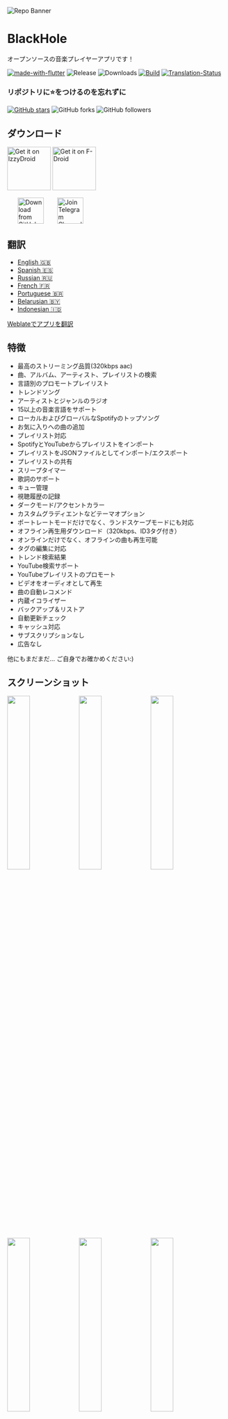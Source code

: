 ![Repo Banner](https://user-images.githubusercontent.com/87353286/144381080-faf8e557-7909-43a1-a8e2-208936e5a8f8.png)

# BlackHole

オープンソースの音楽プレイヤーアプリです！

[![made-with-flutter](https://img.shields.io/badge/Made%20with-Flutter-1f425f.svg)](https://flutter.dev/) ![Release](https://img.shields.io/github/v/release/Sangwan5688/BlackHole) ![Downloads](https://img.shields.io/github/downloads/Sangwan5688/BlackHole/total)
[![Build](https://github.com/Sangwan5688/BlackHole/actions/workflows/flutter.yml/badge.svg)](https://github.com/Sangwan5688/BlackHole/actions/workflows/flutter.yml)
[![Translation-Status](https://hosted.weblate.org/widgets/blackhole/-/translations/svg-badge.svg)](https://hosted.weblate.org/engage/blackhole/)

### リポジトリに:star:をつけるのを忘れずに

[![GitHub stars](https://img.shields.io/github/stars/Sangwan5688/BlackHole.svg?style=social&label=Star)](https://github.com//Sangwan5688/BlackHole) ![GitHub forks](https://img.shields.io/github/forks/Sangwan5688/BlackHole.svg?style=social&label=Forks) ![GitHub followers](https://img.shields.io/github/followers/Sangwan5688.svg?style=social&label=Follow)

## ダウンロード

[<img src="https://gitlab.com/IzzyOnDroid/repo/-/raw/master/assets/IzzyOnDroid.png"
     alt="Get it on IzzyDroid"
     height="100">](https://android.izzysoft.de/repo/apk/app.rythem.music)
[<img src="https://fdroid.gitlab.io/artwork/badge/get-it-on.png"
     alt="Get it on F-Droid"
     height="100">](https://f-droid.org/packages/app.rythem.music/)

&nbsp;&nbsp;&nbsp;&nbsp;&nbsp;
[<img src="https://img.shields.io/badge/GitHub-181717?logo=github&logoColor=white"
     alt="Download from GitHub"
     height="60">](https://github.com/Sangwan5688/BlackHole/releases)
&nbsp;&nbsp;&nbsp;&nbsp;&nbsp;&nbsp;
[<img src="https://img.shields.io/badge/Telegram-2CA5E0?logo=telegram&logoColor=white"
     alt="Join Telegram Channel"
     height="60">](https://t.me/blackhole_official)

## 翻訳

- [English :uk:](/README.md)
- [Spanish :es:](/README.ES.md)
- [Russian :ru:](/README.RU.md)
- [French :fr:](/README.FR.md)
- [Portuguese :brazil:](/README.PT.md)
- [Belarusian :belarus:](/README.BE.md)
- [Indonesian :indonesia:](/README.ID.md)

[Weblateでアプリを翻訳](https://hosted.weblate.org/projects/blackhole/translations/)

## 特徴

- 最高のストリーミング品質(320kbps aac)
- 曲、アルバム、アーティスト、プレイリストの検索
- 言語別のプロモートプレイリスト
- トレンドソング
- アーティストとジャンルのラジオ
- 15以上の音楽言語をサポート
- ローカルおよびグローバルなSpotifyのトップソング
- お気に入りへの曲の追加
- プレイリスト対応
- SpotifyとYouTubeからプレイリストをインポート
- プレイリストをJSONファイルとしてインポート/エクスポート
- プレイリストの共有
- スリープタイマー
- 歌詞のサポート
- キュー管理
- 視聴履歴の記録
- ダークモード/アクセントカラー
- カスタムグラディエントなどテーマオプション
- ポートレートモードだけでなく、ランドスケープモードにも対応
- オフライン再生用ダウンロード（320kbps、ID3タグ付き）
- オンラインだけでなく、オフラインの曲も再生可能
- タグの編集に対応
- トレンド検索結果
- YouTube検索サポート
- YouTubeプレイリストのプロモート
- ビデオをオーディオとして再生
- 曲の自動レコメンド
- 内蔵イコライザー
- バックアップ＆リストア
- 自動更新チェック
- キャッシュ対応
- サブスクリプションなし
- 広告なし

他にもまだまだ...
ご自身でお確かめください:)

## スクリーンショット

<img src="https://github.com/Sangwan5688/BlackHole/blob/main/fastlane/metadata/android/en-US/images/phoneScreenshots/1.png?raw=true" width="32%"> <img src="https://github.com/Sangwan5688/BlackHole/blob/main/fastlane/metadata/android/en-US/images/phoneScreenshots/2.png?raw=true" width="32%"> <img src="https://github.com/Sangwan5688/BlackHole/blob/main/fastlane/metadata/android/en-US/images/phoneScreenshots/3.png?raw=true" width="32%"> <img src="https://github.com/Sangwan5688/BlackHole/blob/main/fastlane/metadata/android/en-US/images/phoneScreenshots/4.png?raw=true" width="32%"> <img src="https://github.com/Sangwan5688/BlackHole/blob/main/fastlane/metadata/android/en-US/images/phoneScreenshots/5.png?raw=true" width="32%"> <img src="https://github.com/Sangwan5688/BlackHole/blob/main/fastlane/metadata/android/en-US/images/phoneScreenshots/6.png?raw=true" width="32%">

## ライセンス

```
Copyright © 2021 Ankit Sangwan

BlackHole is a free software licensed under GPL v3.0
It is distributed in the hope that it will be useful, but WITHOUT ANY WARRANTY;
without even the implied warranty of MERCHANTABILITY or FITNESS FOR A PARTICULAR PURPOSE.
```

```
Being Open Source doesn't mean you can just make a copy of the app and upload it on playstore or sell
a closed source copy of the same.
Read the following carefully:
1. Any copy of a software under GPL must be under same license. So you can't upload the app on a closed source
  app repository like PlayStore/AppStore without distributing the source code.
2. You can't sell any copied/modified version of the app under any "non-free" license.
   You must provide the copy with the original software or with instructions on how to obtain original software,
   should clearly state all changes, should clearly disclose full source code, should include same license
   and all copyrights should be retained.

In simple words, You can ONLY use the source code of this app for `Open Source` Project under `GPL v3.0` or later
with all your source code CLEARLY DISCLOSED on any code hosting platform like GitHub, with clear INSTRUCTIONS on
how to obtain the original software, should clearly STATE ALL CHANGES made and should RETAIN all copyrights.
Use of this software under any "non-free" license is NOT permitted.
```

詳しくは、[GNU 一般公衆利用許諾契約書](https://github.com/Sangwan5688/BlackHole/blob/main/LICENSE)をご覧ください。

## ソースからのビルド

1. Flutter SDKがインストールされていない場合は、[Flutter](https://flutter.dev/)の公式サイトをご覧ください。
2. masterブランチから最新のソースコードを取得します。

```
git clone https://github.com/Sangwan5688/BlackHole.git
```

3. Android StudioまたはVS Codeでアプリを実行します。もしくはコマンドラインから:

```
flutter pub get
flutter run
```

## コントリビュート

コントリビュートを歓迎します。コントリビュートする前に、[コントリビュートガイドライン](https://github.com/Sangwan5688/BlackHole/blob/main/CONTRIBUTING.md)をお読みください。

## 何か問題がありますか？

お客様が直面する可能性のある[一般的な問題](https://github.com/Sangwan5688/BlackHole/wiki/Common-Issues)をご覧ください。もしあなたの問題がそこにない場合は、お気軽にIssueをご作成ください :)

## ベータ版をテストしたいですか？ヘルプが必要ですか？？

[Telegramチャンネル](https://t.me/blackhole_official)または[Telegramグループ](https://t.me/joinchat/fHDC1AWnOhw0ZmI9)に参加すると、プロジェクトのベータ版アップデートを受け取ることができます。

## 私の作品を気に入っていただけましたか？

<a href="https://www.buymeacoffee.com/ankitsangwan" target="_blank"><img src="https://www.buymeacoffee.com/assets/img/custom_images/orange_img.png" alt="Buy Me A Coffee" style="height: 41px !important;width: 174px !important;box-shadow: 0px 3px 2px 0px rgba(190, 190, 190, 0.5) !important;-webkit-box-shadow: 0px 3px 2px 0px rgba(190, 190, 190, 0.5) !important;" ></a>

## 最新情報

全てのchangelogは[wikiページ](https://github.com/Sangwan5688/BlackHole/wiki/Changelog)をご覧ください
